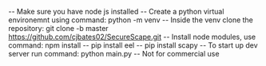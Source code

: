 -- Make sure you have node js installed
-- Create a python virtual environemnt using command: python -m venv <name of venv>
-- Inside the venv clone the repository: git clone -b master https://github.com/cjbates02/SecureScape.git
-- Install node modules, use command: npm install
-- pip install eel
-- pip install scapy
-- To start up dev server run command: python main.py
-- Not for commercial use

